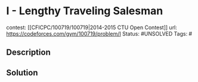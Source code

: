 # I - Lengthy Traveling Salesman

contest: [[CFICPC/100719/100719|2014-2015 CTU Open Contest]]
url: https://codeforces.com/gym/100719/problem/I
Status: #UNSOLVED
Tags: #

## Description

## Solution

